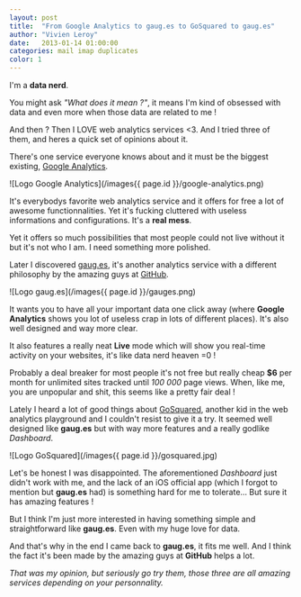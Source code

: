 ```yaml
---
layout: post
title:  "From Google Analytics to gaug.es to GoSquared to gaug.es"
author: "Vivien Leroy"
date:   2013-01-14 01:00:00
categories: mail imap duplicates
color: 1
---
```


I'm a **data nerd**.

You might ask *"What does it mean ?"*, it means I'm kind of obsessed with data and even more when those data are related to me !

And then ? Then I LOVE web analytics services <3. And I tried three of them, and heres a quick set of opinions about it.

There's one service everyone knows about and it must be the biggest existing, [Google Analytics](http://analytics.google.com).

![Logo Google Analytics](/images{{ page.id }}/google-analytics.png)

It's everybodys favorite web analytics service and it offers for free a lot of awesome functionnalities. Yet it's fucking cluttered with useless informations and configurations. It's a **real mess**.

Yet it offers so much possibilities that most people could not live without it but it's not who I am. I need something more polished.

Later I discovered [gaug.es](http://gaug.es), it's another analytics service with a different philosophy by the amazing guys at [GitHub](http://github.com).

![Logo gaug.es](/images{{ page.id }}/gauges.png)

It wants you to have all your important data one click away (where **Google Analytics** shows you lot of useless crap in lots of different places). It's also well designed and way more clear.

It also features a really neat **Live** mode which will show you real-time activity on your websites, it's like data nerd heaven =0 !

Probably a deal breaker for most people it's not free but really cheap **$6** per month for unlimited sites tracked until *100 000* page views.
When, like me, you are unpopular and shit, this seems like a pretty fair deal !

Lately I heard a lot of good things about [GoSquared](http://gosquared.com), another kid in the web analytics playground and I couldn't resist to give it a try. It seemed well designed like **gaug.es** but with way more features and a really godlike *Dashboard*.

![Logo GoSquared](/images{{ page.id }}/gosquared.jpg)

Let's be honest I was disappointed. The aforementioned *Dashboard* just didn't work with me, and the lack of an iOS official app (which I forgot to mention but **gaug.es** had) is something hard for me to tolerate… But sure it has amazing features !

But I think I'm just more interested in having something simple and straightforward like **gaug.es**. Even with my huge love for data.

And that's why in the end I came back to **gaug.es**, it fits me well. And I think the fact it's been made by the amazing guys at **GitHub** helps a lot.

*That was my opinion, but seriously go try them, those three are all amazing services depending on your personnality.*